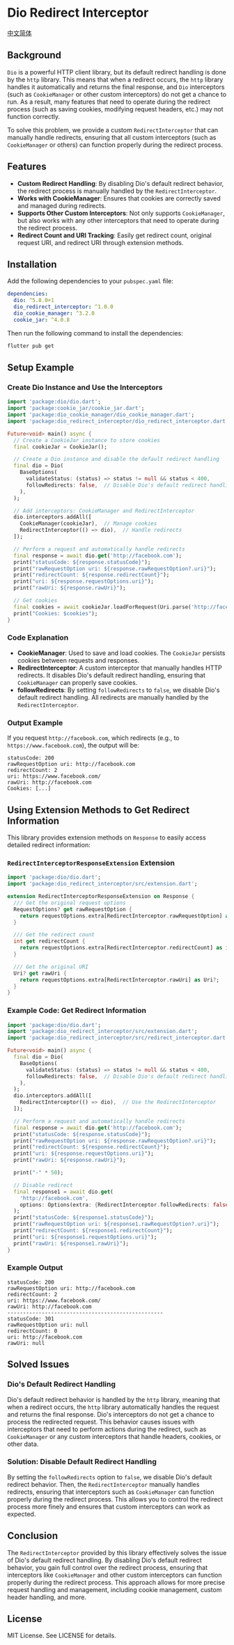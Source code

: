 # Dio Redirect Interceptor

[中文简体](README_zh-CN.md)

## Background

`Dio` is a powerful HTTP client library, but its default redirect handling is done by the `http` library. This means that when a redirect occurs, the `http` library handles it automatically and returns the final response, and `Dio` interceptors (such as `CookieManager` or other custom interceptors) do not get a chance to run. As a result, many features that need to operate during the redirect process (such as saving cookies, modifying request headers, etc.) may not function correctly.

To solve this problem, we provide a custom `RedirectInterceptor` that can manually handle redirects, ensuring that all custom interceptors (such as `CookieManager` or others) can function properly during the redirect process.

## Features

- **Custom Redirect Handling**: By disabling Dio's default redirect behavior, the redirect process is manually handled by the `RedirectInterceptor`.
- **Works with CookieManager**: Ensures that cookies are correctly saved and managed during redirects.
- **Supports Other Custom Interceptors**: Not only supports `CookieManager`, but also works with any other interceptors that need to operate during the redirect process.
- **Redirect Count and URI Tracking**: Easily get redirect count, original request URI, and redirect URI through extension methods.

## Installation

Add the following dependencies to your `pubspec.yaml` file:

```yaml
dependencies:
  dio: ^5.8.0+1
  dio_redirect_interceptor: ^1.0.0
  dio_cookie_manager: ^3.2.0
  cookie_jar: ^4.0.8
```

Then run the following command to install the dependencies:

```bash
flutter pub get
```

## Setup Example

### Create Dio Instance and Use the Interceptors

```dart
import 'package:dio/dio.dart';
import 'package:cookie_jar/cookie_jar.dart';
import 'package:dio_cookie_manager/dio_cookie_manager.dart';
import 'package:dio_redirect_interceptor/dio_redirect_interceptor.dart';

Future<void> main() async {
  // Create a CookieJar instance to store cookies
  final cookieJar = CookieJar();

  // Create a Dio instance and disable the default redirect handling
  final dio = Dio(
    BaseOptions(
      validateStatus: (status) => status != null && status < 400,
      followRedirects: false,  // Disable Dio's default redirect handling
    ),
  );

  // Add interceptors: CookieManager and RedirectInterceptor
  dio.interceptors.addAll([
    CookieManager(cookieJar),  // Manage cookies
    RedirectInterceptor(() => dio),  // Handle redirects
  ]);

  // Perform a request and automatically handle redirects
  final response = await dio.get('http://facebook.com');
  print("statusCode: ${response.statusCode}");
  print("rawRequestOption uri: ${response.rawRequestOption?.uri}");
  print("redirectCount: ${response.redirectCount}");
  print("uri: ${response.requestOptions.uri}");
  print("rawUri: ${response.rawUri}");

  // Get cookies
  final cookies = await cookieJar.loadForRequest(Uri.parse('http://facebook.com'));
  print("Cookies: $cookies");
}
```

### Code Explanation

- **CookieManager**: Used to save and load cookies. The `CookieJar` persists cookies between requests and responses.
- **RedirectInterceptor**: A custom interceptor that manually handles HTTP redirects. It disables Dio's default redirect handling, ensuring that `CookieManager` can properly save cookies.
- **followRedirects**: By setting `followRedirects` to `false`, we disable Dio's default redirect handling. All redirects are manually handled by the `RedirectInterceptor`.

### Output Example

If you request `http://facebook.com`, which redirects (e.g., to `https://www.facebook.com`), the output will be:

```
statusCode: 200
rawRequestOption uri: http://facebook.com
redirectCount: 2
uri: https://www.facebook.com/
rawUri: http://facebook.com
Cookies: [...]
```

## Using Extension Methods to Get Redirect Information

This library provides extension methods on `Response` to easily access detailed redirect information:

### `RedirectInterceptorResponseExtension` Extension

```dart
import 'package:dio/dio.dart';
import 'package:dio_redirect_interceptor/src/extension.dart';

extension RedirectInterceptorResponseExtension on Response {
  /// Get the original request options
  RequestOptions? get rawRequestOption {
    return requestOptions.extra[RedirectInterceptor.rawRequestOption] as RequestOptions?;
  }

  /// Get the redirect count
  int get redirectCount {
    return requestOptions.extra[RedirectInterceptor.redirectCount] as int? ?? 0;
  }

  /// Get the original URI
  Uri? get rawUri {
    return requestOptions.extra[RedirectInterceptor.rawUri] as Uri?;
  }
}
```

### Example Code: Get Redirect Information

```dart
import 'package:dio/dio.dart';
import 'package:dio_redirect_interceptor/src/extension.dart';
import 'package:dio_redirect_interceptor/src/redirect_interceptor.dart';

Future<void> main() async {
  final dio = Dio(
    BaseOptions(
      validateStatus: (status) => status != null && status < 400,
      followRedirects: false,  // Disable Dio's default redirect handling
    ),
  );
  dio.interceptors.addAll([
    RedirectInterceptor(() => dio),  // Use the RedirectInterceptor
  ]);

  // Perform a request and automatically handle redirects
  final response = await dio.get('http://facebook.com');
  print("statusCode: ${response.statusCode}");
  print("rawRequestOption uri: ${response.rawRequestOption?.uri}");
  print("redirectCount: ${response.redirectCount}");
  print("uri: ${response.requestOptions.uri}");
  print("rawUri: ${response.rawUri}");

  print("-" * 50);

  // Disable redirect
  final response1 = await dio.get(
    'http://facebook.com',
    options: Options(extra: {RedirectInterceptor.followRedirects: false}),
  );
  print("statusCode: ${response1.statusCode}");
  print("rawRequestOption uri: ${response1.rawRequestOption?.uri}");
  print("redirectCount: ${response1.redirectCount}");
  print("uri: ${response1.requestOptions.uri}");
  print("rawUri: ${response1.rawUri}");
}
```

### Example Output

```text
statusCode: 200
rawRequestOption uri: http://facebook.com
redirectCount: 2
uri: https://www.facebook.com/
rawUri: http://facebook.com
--------------------------------------------------
statusCode: 301
rawRequestOption uri: null
redirectCount: 0
uri: http://facebook.com
rawUri: null
```

## Solved Issues

### Dio's Default Redirect Handling

Dio's default redirect behavior is handled by the `http` library, meaning that when a redirect occurs, the `http` library automatically handles the request and returns the final response. Dio's interceptors do not get a chance to process the redirected request. This behavior causes issues with interceptors that need to perform actions during the redirect, such as `CookieManager` or any custom interceptors that handle headers, cookies, or other data.

### Solution: Disable Default Redirect Handling

By setting the `followRedirects` option to `false`, we disable Dio's default redirect behavior. Then, the `RedirectInterceptor` manually handles redirects, ensuring that interceptors such as `CookieManager` can function properly during the redirect process. This allows you to control the redirect process more finely and ensures that custom interceptors can work as expected.

## Conclusion

The `RedirectInterceptor` provided by this library effectively solves the issue of Dio's default redirect handling. By disabling Dio's default redirect behavior, you gain full control over the redirect process, ensuring that interceptors like `CookieManager` and other custom interceptors can function properly during the redirect process. This approach allows for more precise request handling and management, including cookie management, custom header handling, and more.

## License
MIT License. See LICENSE for details.